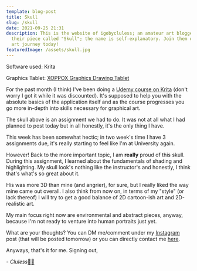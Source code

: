 ```yaml
---
template: blog-post
title: Skull
slug: /skull
date: 2021-09-25 21:31
description: This is the website of igobycluless; an amateur art blogger. Here's
  their piece called "Skull"; the name is self-explanatory. Join them on their
  art journey today!
featuredImage: /assets/skull.jpg
---
```

Software used: Krita

Graphics Tablet: [XOPPOX Graphics Drawing Tablet](https://www.amazon.com/XOPPOX-Graphics-Battery-Free-Compatible-Painting/dp/B08TC1N6JS)

For the past month (I think) I've been doing a [Udemy course on Krita](https://www.udemy.com/course/krita-basic-to-advanced-digital-painting/) (don't worry I got it while it was discounted). It's supposed to help you with the absolute basics of the application itself and as the course progresses you go more in-depth into skills necessary for graphical art.

The skull above is an assignment we had to do. It was not at all what I had planned to post today but in all honestly, it's the only thing I have.

This week has been somewhat hectic; in two week's time I have 3 assignments due, it's really starting to feel like I'm at University again.

However! Back to the more important topic, I am **really** proud of this skull. During this assignment, I learned about the fundamentals of shading and highlighting. My skull look's nothing like the instructor's and honestly, I think that's what's so great about it.

His was more 3D than mine (and angrier), for sure, but I really liked the way mine came out overall. I also think from now on, in terms of my "style" (or lack thereof) I will try to get a good balance of 2D cartoon-ish art and 2D-realistic art.

My main focus right now are environmental and abstract pieces, anyway, because I'm not ready to venture into human portraits just yet.

What are your thoughts? You can DM me/comment under my [Instagram](https://www.instagram.com/igobycluless/) post (that will be posted tomorrow) or you can directly contact me [here](https://igobycluless.netlify.app/contact).

Anyways, that's it for me. Signing out,

*\- Cluless*[✌🏽](https://emojipedia.org/victory-hand-medium-skin-tone/)